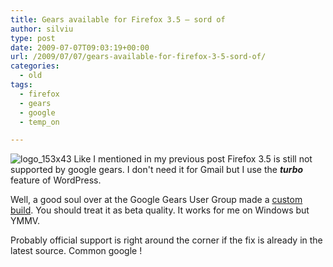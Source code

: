 ```yaml
---
title: Gears available for Firefox 3.5 – sord of
author: silviu
type: post
date: 2009-07-07T09:03:19+00:00
url: /2009/07/07/gears-available-for-firefox-3-5-sord-of/
categories:
  - old
tags:
  - firefox
  - gears
  - google
  - temp_on

---
```

![logo_153x43](/blog/images/2009/logo_153x43.gif) Like I mentioned in my previous post Firefox 3.5 is still not supported by google gears. I don't need it for Gmail but I use the _**turbo**_ feature of WordPress.

Well, a good soul over at the Google Gears User Group made a [custom build](http://groups.google.com/group/gears-users/msg/70f164020c0f8f4e). You should treat it as beta quality. It works for me on Windows but YMMV.

Probably official support is right around the corner if the fix is already in the latest source. Common google !